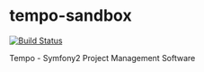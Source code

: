 tempo-sandbox
=============

[![Build Status](https://secure.travis-ci.org/tempo-project/tempo-sandbox.png?branch=master)](http://travis-ci.org/tempo-project/tempo-sandbox)

Tempo - Symfony2 Project Management Software
